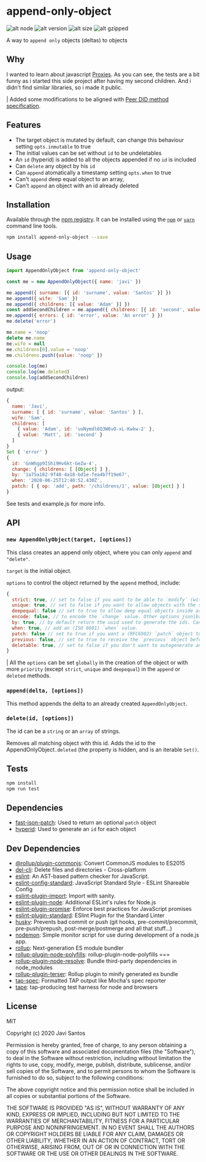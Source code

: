 # append-only-object

![alt node](https://img.shields.io/badge/node->=10.16.0-brightgreen.svg)
![alt version](https://img.shields.io/npm/v/append-only-object)
![alt size](https://img.shields.io/bundlephobia/min/append-only-object)
![alt gzipped](https://img.shields.io/bundlephobia/minzip/append-only-object)

A way to `append only` objects (deltas) to objects

## Why

I wanted to learn about javascript [Proxies](https://developer.mozilla.org/en-US/docs/Web/JavaScript/Reference/Global_Objects/Proxy). As you can see, the tests are a bit funny as i started this side project after having my second children. And i didn't find similar libraries, so i made it public. 

| Added some modifications to be aligned with [Peer DID method specification](https://dhh1128.github.io/peer-did-method-spec/index.html).

## Features


- The target object is mutated by default, can change this behaviour setting `opts.inmutable` to true
- The initial values can be set without `id` to be undeletables
- An `id` (hyperid) is added to all the objects appended if no `id` is included
- Can `delete` any object by his `id`
- Can `append` atomatically a timestamp setting `opts.when` to true
- Can't `append` deep equal object to an array, 
- Can't `append` an object with an id already deleted

## Installation

Available through the 
[npm registry](http://npmjs.com/package/append-only-object). It can be installed using the 
[`npm`](https://docs.npmjs.com/getting-started/installing-npm-packages-locally)
or 
[`yarn`](https://yarnpkg.com/en/)
command line tools.

```sh
npm install append-only-object --save
```

## Usage

```js
import AppendOnlyObject from 'append-only-object'

const me = new AppendOnlyObject({ name: 'javi' })

me.append({ surname: [{ id: 'surname', value: 'Santos' }] })
me.append({ wife: 'Sam' })
me.append({ childrens: [{ value: 'Adam' }] })
const addSecondChildren = me.append({ childrens: [{ id: 'second', value: 'Matt' }] }, { patch: true })
me.append({ errors: { id: 'error', value: 'An error' } })
me.delete('error')

me.name = 'noop'
delete me.name
me.wife = null
me.childrens[0].value = 'noop'
me.childrens.push({value: 'noop' })

console.log(me)
console.log(me.deleted)
console.log(addSecondChildren)
```
output:

```js
{
  name: 'Javi',
  surname: [ { id: 'surname', value: 'Santos' } ],
  wife: 'Sam',
  childrens: [
    { value: 'Adam', id: 'uoNymdl6Q3W6vO-xL-Kwkw-2' },
    { value: 'Matt', id: 'second' }
  ]
}
Set { 'error' }
{
  id: 'GnWhgp9IShi9Hv6kt-GeZw-4',
  change: { childrens: [ [Object] ] },
  by: '1a75a182-9f48-4a18-bd1e-fea4b7f19e67',
  when: '2020-06-25T12:40:52.430Z',
  patch: [ { op: 'add', path: '/childrens/1', value: [Object] } ]
}
```

See tests and example.js for more info.

## API

### `new AppendOnlyObject(target, [options])`

This class creates an append only object, where you can only `append` and `"delete"`.

`target` is the initial object.

`options` to control the object returned by the `append` method, include:

``` js
{
  strict: true, // set to false if you want to be able to `modify` (without overwrite or delete) an object or array (ex. push to an array or add a prop to an existent object).
  unique: true, // set to false if you want to allow objects with the same id.
  deepequal: false // set to true to allow deep equal objects inside arrays. (Make sense with unique=false)
  encode: false, // to encode the `change` value. Other options json|base64url|base64|hex|binary
  by: true, // by default return the uuid used to generate the ids. Can send an `object` or `array`.
  when: true, // add an (ISO 8601) `when` value.
  patch: false // set to true if you want a (RFC6902) `patch` object tu be returned.
  previous: false, // set to true to receive the `previous` object before the append.
  deletable: true, // set to false if you don't want to autogenerate an id if doesn't exist. Remember, only object with id are deletable.
}
```
| All the `options` can be set `globally` in the creation of the object or with more `priority` (except `strict`, `unique` and `deepequal`) in the `append` or `deleted` methods.

### `append(delta, [options])`

This method appends the delta to an already created `AppendOnlyObject`.


### `delete(id, [options])`

The id can be a `string` or an `array` of strings.

Removes all matching object with this id. Adds the id to the AppendOnlyObject`.deleted` (the property is hidden, and is an iterable `Set()`.

## Tests

```sh
npm install
npm run test
```

## Dependencies

- [fast-json-patch](https://ghub.io/fast-json-patch): Used to return an optional `patch` object
- [hyperid](https://ghub.io/hyperid): Used to generate an `id` for each object

## Dev Dependencies

- [@rollup/plugin-commonjs](https://ghub.io/@rollup/plugin-commonjs): Convert CommonJS modules to ES2015
- [del-cli](https://ghub.io/del-cli): Delete files and directories - Cross-platform
- [eslint](https://ghub.io/eslint): An AST-based pattern checker for JavaScript.
- [eslint-config-standard](https://ghub.io/eslint-config-standard): JavaScript Standard Style - ESLint Shareable Config
- [eslint-plugin-import](https://ghub.io/eslint-plugin-import): Import with sanity.
- [eslint-plugin-node](https://ghub.io/eslint-plugin-node): Additional ESLint&#39;s rules for Node.js
- [eslint-plugin-promise](https://ghub.io/eslint-plugin-promise): Enforce best practices for JavaScript promises
- [eslint-plugin-standard](https://ghub.io/eslint-plugin-standard): ESlint Plugin for the Standard Linter
- [husky](https://ghub.io/husky): Prevents bad commit or push (git hooks, pre-commit/precommit, pre-push/prepush, post-merge/postmerge and all that stuff...)
- [nodemon](https://ghub.io/nodemon): Simple monitor script for use during development of a node.js app.
- [rollup](https://ghub.io/rollup): Next-generation ES module bundler
- [rollup-plugin-node-polyfills](https://ghub.io/rollup-plugin-node-polyfills): rollup-plugin-node-polyfills ===
- [rollup-plugin-node-resolve](https://ghub.io/rollup-plugin-node-resolve): Bundle third-party dependencies in node_modules
- [rollup-plugin-terser](https://ghub.io/rollup-plugin-terser): Rollup plugin to minify generated es bundle
- [tap-spec](https://ghub.io/tap-spec): Formatted TAP output like Mocha&#39;s spec reporter
- [tape](https://ghub.io/tape): tap-producing test harness for node and browsers

## License

MIT

Copyright (c) 2020 Javi Santos

Permission is hereby granted, free of charge, to any person obtaining a copy
of this software and associated documentation files (the "Software"), to deal
in the Software without restriction, including without limitation the rights
to use, copy, modify, merge, publish, distribute, sublicense, and/or sell
copies of the Software, and to permit persons to whom the Software is
furnished to do so, subject to the following conditions:

The above copyright notice and this permission notice shall be included in all
copies or substantial portions of the Software.

THE SOFTWARE IS PROVIDED "AS IS", WITHOUT WARRANTY OF ANY KIND, EXPRESS OR
IMPLIED, INCLUDING BUT NOT LIMITED TO THE WARRANTIES OF MERCHANTABILITY,
FITNESS FOR A PARTICULAR PURPOSE AND NONINFRINGEMENT. IN NO EVENT SHALL THE
AUTHORS OR COPYRIGHT HOLDERS BE LIABLE FOR ANY CLAIM, DAMAGES OR OTHER
LIABILITY, WHETHER IN AN ACTION OF CONTRACT, TORT OR OTHERWISE, ARISING FROM,
OUT OF OR IN CONNECTION WITH THE SOFTWARE OR THE USE OR OTHER DEALINGS IN THE
SOFTWARE.

